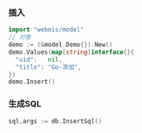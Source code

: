 ### 插入
```go
import "webmis/model"
// 对象
demo := (&model.Demo{}).New()
demo.Values(map[string]interface{}{
  "uid":   nil,
  "title": "Go-添加",
})
demo.Insert()
```

### 生成SQL
```go
sql,args := db.InsertSql()
```